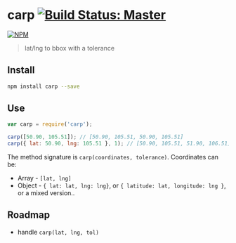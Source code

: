 carp [![Build Status: Master][travis-badge]][travis-badge-url]
====

[![NPM][npm-badge]][npm-badge-url]

> lat/lng to bbox with a tolerance

## Install

```bash
npm install carp --save
```

## Use

```js
var carp = require('carp');

carp([50.90, 105.51]); // [50.90, 105.51, 50.90, 105.51]
carp({ lat: 50.90, lng: 105.51 }, 1); // [50.90, 105.51, 51.90, 106.51]
```

The method signature is `carp(coordinates, tolerance)`. Coordinates can be:

* Array - `[lat, lng]`
* Object - `{ lat: lat, lng: lng}`, or `{ latitude: lat, longitude: lng }`, or a mixed version..

## Roadmap

* handle `carp(lat, lng, tol)`

[travis-badge-url]: https://travis-ci.org/knownasilya/carp
[travis-badge]: https://travis-ci.org/knownasilya/carp.svg?branch=master
[npm-badge]: https://nodei.co/npm/carp.png
[npm-badge-url]: https://nodei.co/npm/carp
